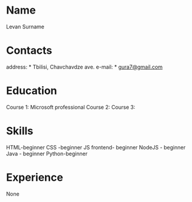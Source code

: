 # Name
Levan Surname
# Contacts 
  address: * Tbilisi, Chavchavdze ave.
  e-mail: * gura7@gmail.com

# Education 
Course 1: Microsoft professional 
Course 2: 
Course 3: 


# Skills
HTML-beginner
CSS -beginner
JS frontend- beginner
NodeJS - beginner
Java - beginner
Python-beginner

# Experience
None

